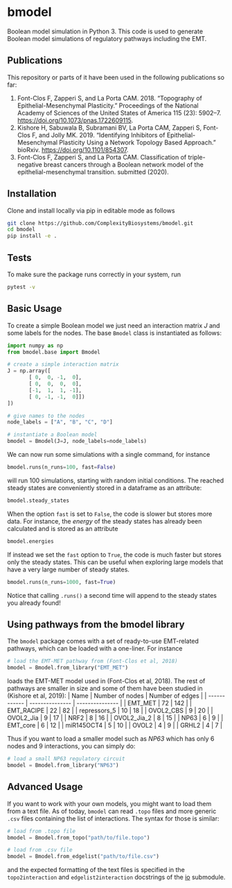 # bmodel
Boolean model simulation in Python 3. This code is used to generate Boolean model simulations of regulatory pathways including the EMT.

## Publications
This repository or parts of it have been used in the following publications so far:

1. Font-Clos F, Zapperi S, and La Porta CAM. 2018. “Topography of Epithelial-Mesenchymal Plasticity.” Proceedings of the National Academy of Sciences of the United States of America 115 (23): 5902–7. https://doi.org/10.1073/pnas.1722609115.
2. Kishore H, Sabuwala B, Subramani BV, La Porta CAM, Zapperi S, Font-Clos F, and Jolly MK. 2019. “Identifying Inhibitors of Epithelial-Mesenchymal Plasticity Using a Network Topology Based Approach.” bioRxiv. https://doi.org/10.1101/854307. 
3. Font-Clos F, Zapperi S, and La Porta CAM. Classification of triple-negative breast cancers through a Boolean network model of the epithelial-mesenchymal transition.
submitted (2020).

## Installation
Clone and install locally via pip in editable mode as follows
```bash
git clone https://github.com/ComplexityBiosystems/bmodel.git
cd bmodel
pip install -e .
```

## Tests
To make sure the package runs correctly in your system, run
```bash
pytest -v
```

## Basic Usage
To create a simple Boolean model we just need an interaction matrix $J$ and some labels for the nodes. The base `Bmodel` class is instantiated as follows:
```python
import numpy as np
from bmodel.base import Bmodel

# create a simple interaction matrix
J = np.array([
       [ 0,  0, -1,  0],
       [ 0,  0,  0,  0],
       [-1,  1,  1, -1],
       [ 0, -1, -1,  0]])
])

# give names to the nodes
node_labels = ["A", "B", "C", "D"]

# instantiate a Boolean model
bmodel = Bmodel(J=J, node_labels=node_labels)
```
We can now run some simulations with a single command, for instance
```python
bmodel.runs(n_runs=100, fast=False)
```
will run 100 simulations, starting with random initial conditions. The reached steady states are conveniently stored in a dataframe as an attribute:
```python
bmodel.steady_states
```

When the option `fast` is set to `False`, the code is slower but stores more data. For instance, the *energy* of the steady states has already been calculated and is stored as an attribute

```python
bmodel.energies
```
If instead we set the `fast` option to `True`, the code is much faster but stores only the steady states. This can be useful when exploring large models that have a very large number of steady states. 

```python
bmodel.runs(n_runs=1000, fast=True)
```

Notice that calling `.runs()` a second time will append to the steady states you already found!

## Using pathways from the bmodel library
The `bmodel` package comes with a set of ready-to-use EMT-related pathways, which can be loaded with a one-liner. For instance
```python
# load the EMT-MET pathway from (Font-Clos et al, 2018)
bmodel = Bmodel.from_library("EMT_MET")
```
loads the EMT-MET model used in (Font-Clos et al, 2018). The rest of pathways are smaller in size and some of them have been studied in (Kishore et al, 2019):
| Name         | Number of nodes | Number of edges |
| ------------ | --------------- | --------------- |
| EMT_MET      | 72              | 142             |
| EMT_RACIPE   | 22              | 82              |
| repressors_5 | 10              | 18              |
| OVOL2_CBS    | 9               | 20              |
| OVOL2_Jia    | 9               | 17              |
| NRF2         | 8               | 16              |
| OVOL2_Jia_2  | 8               | 15              |
| NP63         | 6               | 9               |
| EMT_core     | 6               | 12              |
| miR145OCT4   | 5               | 10              |
| OVOL2        | 4               | 9               |
| GRHL2        | 4               | 7               |

Thus if you want to load a smaller model such as *NP63* which has only 6 nodes and 9 interactions, you can simply do:

```python
# load a small NP63 regulatory circuit
bmodel = Bmodel.from_library("NP63")
```


## Advanced Usage
If you want to work with your own models, you might want to load them from a text file. As of today, `bmodel` can read `.topo` files and more generic `.csv` files containing the list of interactions. The syntax for those is similar:

```python
# load from .topo file
bmodel = Bmodel.from_topo("path/to/file.topo")

# load from .csv file
bmodel = Bmodel.from_edgelist("path/to/file.csv")
```
and the expected formatting of the text files is specified in the `topo2interaction` and `edgelist2interaction` docstrings of the [io](bmodel/io.py) submodule.


